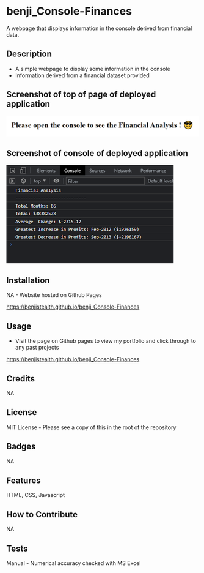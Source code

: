 # benji_Console-Finances

A webpage that displays information in the console derived from financial data.

## Description

- A simple webpage to display some information in the console
- Information derived from a financial dataset provided

## Screenshot of top of page of deployed application

    
  <img alt="Screenshot_1" src="assets\images\screenshot2.png">


## Screenshot of console of deployed application


  <img alt="Screenshot_2" src="assets\images\screenshot1.png">


## Installation

NA - Website hosted on Github Pages

https://benjistealth.github.io/benji_Console-Finances

## Usage

- Visit the page on Github pages to view my portfolio and click through to any past projects

https://benjistealth.github.io/benji_Console-Finances

## Credits

NA

## License

MIT License - Please see a copy of this in the root of the repository


## Badges

NA

## Features

HTML, CSS, Javascript

## How to Contribute

NA

## Tests

Manual - Numerical accuracy checked with MS Excel
